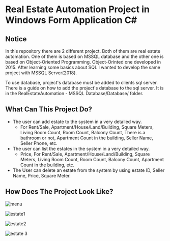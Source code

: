 # Real Estate Automation Project in Windows Form Application C#

## Notice
In this repository there are 2 different project. 
Both of them are real estate automation. One of them is based on MSSQL database and the other one is based on Object-Oriented Programming.
Object-Orinted one developed in 2015. After learning some basics about SQL I wanted to develop the same project with MSSQL Server(2018).  

To use database, project's database must be added to clients sql server. There is a guide on how to add the project's database to the sql server. It is in the RealEstateAutomation - MSSQL Database/Database/  folder.

## What Can This Project Do?

* The user can add estate to the system in a very detailed way.
  * For Rent/Sale, Apartment/House/Land/Building, Square Meters, Living Room Count, Room Count, Balcony Count, There is a bathroom or not, Apartment Count in the building, Seller Name, Seller Phone, etc.
* The user can list the estates in the system in a very detailed way.
  * Price, For Rent/Sale, Apartment/House/Land/Building, Square Meters, Living Room Count, Room Count, Balcony Count, Apartment Count in the building, etc.
* The User can delete an estate from the system by using estate ID, Seller Name, Price, Square Meter.

## How Does The Project Look Like?

![menu](https://user-images.githubusercontent.com/42182119/47970372-8d4a3600-e095-11e8-8e70-5e52f351c134.jpg)




![estate1](https://user-images.githubusercontent.com/42182119/47970376-91765380-e095-11e8-89ca-5067b0665c04.jpg)




![estate2](https://user-images.githubusercontent.com/42182119/47970377-94714400-e095-11e8-9d7a-adcee99b6f30.jpg)




![estate 3](https://user-images.githubusercontent.com/42182119/47970380-963b0780-e095-11e8-94ee-119c97cc7fe5.jpg)
